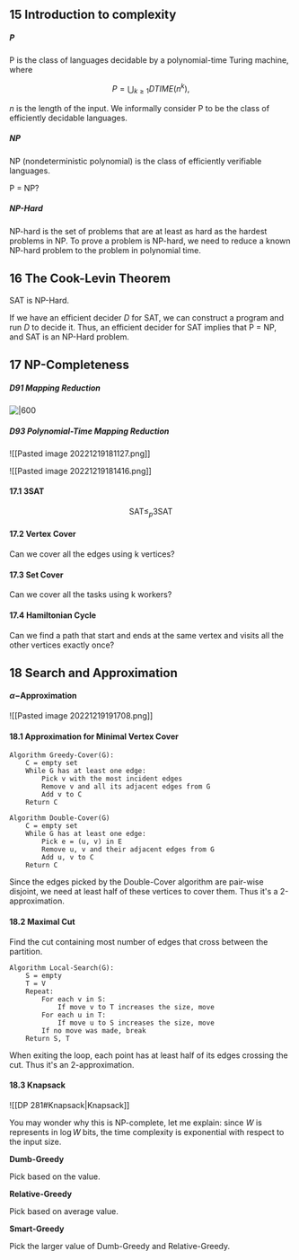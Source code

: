## 15 Introduction to complexity

##### P

P is the class of languages decidable by a polynomial-time Turing machine, where

$$
P = \bigcup_{k \geq 1}DTIME(n^k),
$$

$n$ is the length of the input. We informally consider P to be the class of efficiently decidable languages.

##### NP

NP (nondeterministic polynomial) is the class of efficiently verifiable languages.

P = NP?

##### NP-Hard

NP-hard is the set of problems that are at least as hard as the hardest problems in NP. To prove a problem is NP-hard, we need to reduce a known NP-hard problem to the problem in polynomial time.



## 16 The Cook-Levin Theorem

SAT is NP-Hard.

If we have an efficient decider $D$ for SAT, we can construct a program and run $D$ to decide it. Thus, an efficient decider for SAT implies that P = NP, and SAT is an NP-Hard problem.



## 17 NP-Completeness

##### D91 Mapping Reduction

![|600](Pasted%20image%2020221219180646.png)

##### D93 Polynomial-Time Mapping Reduction

![[Pasted image 20221219181127.png]]

![[Pasted image 20221219181416.png]]

#### 17.1 3SAT

$$
\text{SAT} \leq_p \text{3SAT}
$$
#### 17.2 Vertex Cover

Can we cover all the edges using k vertices?

#### 17.3 Set Cover

Can we cover all the tasks using k workers?

#### 17.4 Hamiltonian Cycle

Can we find a path that start and ends at the same vertex and visits all the other vertices exactly once?



## 18 Search and Approximation

#### $\alpha-$Approximation

![[Pasted image 20221219191708.png]]

#### 18.1 Approximation for Minimal Vertex Cover

```algorithm
Algorithm Greedy-Cover(G):
	C = empty set
	While G has at least one edge:
		Pick v with the most incident edges
		Remove v and all its adjacent edges from G
		Add v to C
	Return C
```

```algorithm
Algorithm Double-Cover(G)
	C = empty set
	While G has at least one edge:
		Pick e = (u, v) in E
		Remove u, v and their adjacent edges from G
		Add u, v to C
	Return C
```

Since the edges picked by the Double-Cover algorithm are pair-wise disjoint, we need at least half of these vertices to cover them. Thus it's a 2-approximation.

#### 18.2 Maximal Cut

Find the cut containing most number of edges that cross between the partition.

```algorithm
Algorithm Local-Search(G):
	S = empty
	T = V
	Repeat:
		For each v in S:
			If move v to T increases the size, move
		For each u in T:
			If move u to S increases the size, move
		If no move was made, break
	Return S, T
```

When exiting the loop, each point has at least half of its edges crossing the cut. Thus it's an 2-approximation.

#### 18.3 Knapsack

![[DP 281#Knapsack|Knapsack]]

You may wonder why this is NP-complete, let me explain: since $W$ is represents in $\log W$ bits, the time complexity is exponential with respect to the input size.

**Dumb-Greedy**

Pick based on the value.

**Relative-Greedy**

Pick based on average value.

**Smart-Greedy**

Pick the larger value of Dumb-Greedy and Relative-Greedy.
